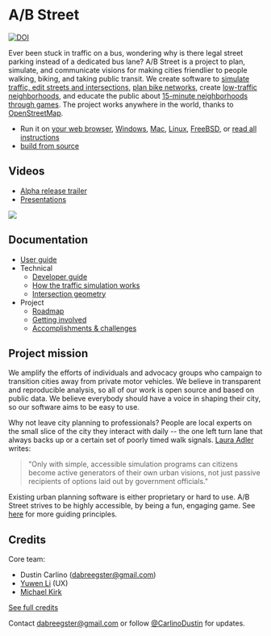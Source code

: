 # A/B Street

[![DOI](https://zenodo.org/badge/135952436.svg)](https://zenodo.org/badge/latestdoi/135952436)

Ever been stuck in traffic on a bus, wondering why is there legal street parking
instead of a dedicated bus lane? A/B Street is a project to plan, simulate, and
communicate visions for making cities friendlier to people walking, biking, and
taking public transit. We create software to
[simulate traffic, edit streets and intersections](https://a-b-street.github.io/docs/software/abstreet.html),
[plan bike networks](https://a-b-street.github.io/docs/software/ungap_the_map/index.html),
create
[low-traffic neighborhoods](https://a-b-street.github.io/docs/software/ltn/index.html),
and educate the public about
[15-minute neighborhoods through games](https://a-b-street.github.io/docs/software/santa.html).
The project works anywhere in the world, thanks to
[OpenStreetMap](https://www.openstreetmap.org/about).

- Run it on [your web browser](http://play.abstreet.org/0.3.19/abstreet.html),
  [Windows](https://github.com/a-b-street/abstreet/releases/download/v0.3.19/abstreet_windows_v0_3_19.zip),
  [Mac](https://github.com/a-b-street/abstreet/releases/download/v0.3.19/abstreet_mac_v0_3_19.zip),
  [Linux](https://github.com/a-b-street/abstreet/releases/download/v0.3.19/abstreet_linux_v0_3_19.zip),
  [FreeBSD](https://www.freshports.org/games/abstreet/), or
  [read all instructions](https://a-b-street.github.io/docs/user/index.html)
- [build from source](https://a-b-street.github.io/docs/tech/dev/index.html)

## Videos

- [Alpha release trailer](https://www.youtube.com/watch?v=LxPD4n_1-LU)
- [Presentations](https://a-b-street.github.io/docs/project/presentations.html)

![](https://a-b-street.github.io/docs/project/history/retrospective/traffic_sim.gif)

## Documentation

- [User guide](https://a-b-street.github.io/docs/user/index.html)
- Technical
  - [Developer guide](https://a-b-street.github.io/docs/tech/dev/index.html)
  - [How the traffic simulation works](https://a-b-street.github.io/docs/tech/trafficsim/discrete_event/index.html)
  - [Intersection geometry](https://a-b-street.github.io/docs/tech/map/geometry/index.html)
- Project
  - [Roadmap](https://a-b-street.github.io/docs/software/ungap_the_map/plan.html#future-directions)
  - [Getting involved](https://a-b-street.github.io/docs/project/contributing.html)
  - [Accomplishments & challenges](https://a-b-street.github.io/docs/project/history/retrospective/index.html)

## Project mission

We amplify the efforts of individuals and advocacy groups who campaign to
transition cities away from private motor vehicles. We believe in transparent
and reproducible analysis, so all of our work is open source and based on public
data. We believe everybody should have a voice in shaping their city, so our
software aims to be easy to use.

Why not leave city planning to professionals? People are local experts on the
small slice of the city they interact with daily -- the one left turn lane that
always backs up or a certain set of poorly timed walk signals.
[Laura Adler](http://www.govtech.com/data/SimCities-Can-City-Planning-Mistakes-Be-Avoided-Through-Data-Driven-Simulations.html)
writes:

> "Only with simple, accessible simulation programs can citizens become active
> generators of their own urban visions, not just passive recipients of options
> laid out by government officials."

Existing urban planning software is either proprietary or hard to use. A/B
Street strives to be highly accessible, by being a fun, engaging game. See
[here](https://a-b-street.github.io/docs/project/motivations.html) for more
guiding principles.

## Credits

Core team:

- Dustin Carlino (<dabreegster@gmail.com>)
- [Yuwen Li](https://www.yuwen-li.com/) (UX)
- [Michael Kirk](https://github.com/michaelkirk)

[See full credits](https://a-b-street.github.io/docs/project/team.html)

Contact <dabreegster@gmail.com> or follow
[@CarlinoDustin](https://twitter.com/CarlinoDustin) for updates.
